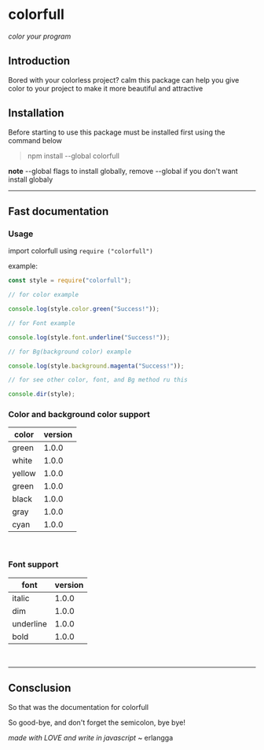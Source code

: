 # colorfull

*color your program*

## Introduction

Bored with your colorless project? calm this package can help you give color to your project to make it more beautiful and attractive


## Installation

Before starting to use this package must be installed first using the command below

> npm install --global colorfull

**note** --global flags to install globally, remove --global if you don't want install globaly

<hr>

## Fast documentation

### Usage

import colorfull using `require ("colorfull")`

example:

```javascript
const style = require("colorfull");

// for color example

console.log(style.color.green("Success!"));

// for Font example

console.log(style.font.underline("Success!"));

// for Bg(background color) example

console.log(style.background.magenta("Success!"));

// for see other color, font, and Bg method ru this

console.dir(style);
```

### Color and background color support

| color  | version |
| ------ | ------- |
| green  | 1.0.0   |
| white  | 1.0.0   |
| yellow | 1.0.0   |
| green  | 1.0.0   |
| black  | 1.0.0   |
| gray   | 1.0.0   |
| cyan   | 1.0.0   |
<br>

### Font support

| font      | version |
| --------- | ------- |
| italic    | 1.0.0   |
| dim       | 1.0.0   |
| underline | 1.0.0   |
| bold      | 1.0.0   |

<br>
<hr>

## Consclusion

So that was the documentation for colorfull

So good-bye, and don't forget the semicolon, bye bye!

_made with LOVE and write in javascript_ ~ erlangga

